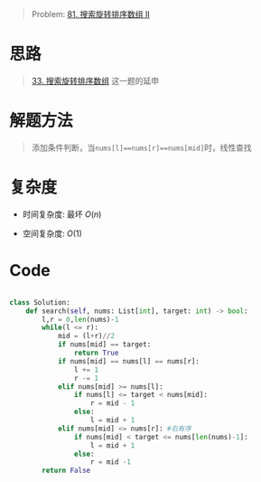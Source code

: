 > Problem: [81. 搜索旋转排序数组 II](https://leetcode.cn/problems/search-in-rotated-sorted-array-ii/description/)

# 思路

> [33. 搜索旋转排序数组](https://leetcode.cn/problems/search-in-rotated-sorted-array/description/) 这一题的延申

# 解题方法

> 添加条件判断，当`nums[l]==nums[r]==nums[mid]`时，线性查找

# 复杂度

- 时间复杂度: 最坏 $O(n)$

- 空间复杂度: $O(1)$

# Code

```Python []

class Solution:
    def search(self, nums: List[int], target: int) -> bool:
        l,r = 0,len(nums)-1
        while(l <= r):
            mid = (l+r)//2
            if nums[mid] == target:
                return True
            if nums[mid] == nums[l] == nums[r]:
                l += 1
                r -= 1
            elif nums[mid] >= nums[l]:
                if nums[l] <= target < nums[mid]:
                    r = mid - 1
                else:
                    l = mid + 1
            elif nums[mid] <= nums[r]: #右有序
                if nums[mid] < target <= nums[len(nums)-1]:
                    l = mid + 1
                else:
                    r = mid -1
        return False



```
